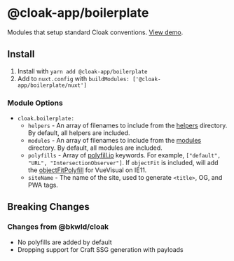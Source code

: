 # @cloak-app/boilerplate

Modules that setup standard Cloak conventions.  [View demo](https://cloak-boilerplate.netlify.app/).

## Install

1. Install with `yarn add @cloak-app/boilerplate`
2. Add to `nuxt.config` with `buildModules: ['@cloak-app/boilerplate/nuxt']`

### Module Options

- `cloak.boilerplate:`
  - `helpers` - An array of filenames to include from the [helpers](./helpers) directory.  By default, all helpers are included.
  - `modules` - An array of filenames to include from the [modules](./modules) directory.  By default, all modules are included.
  - `polyfills` - Array of [polyfill.io](https://polyfill.io/) keywords.  For example, `["default", "URL", "IntersectionObserver"]`.  If `objectFit` is included, will add the [objectFitPolyfill](https://github.com/constancecchen/object-fit-polyfill) for VueVisual on IE11.
  - `siteName` - The name of the site, used to generate `<title>`, OG, and PWA tags.

## Breaking Changes

### Changes from @bkwld/cloak

- No polyfills are added by default
- Dropping support for Craft SSG generation with payloads

